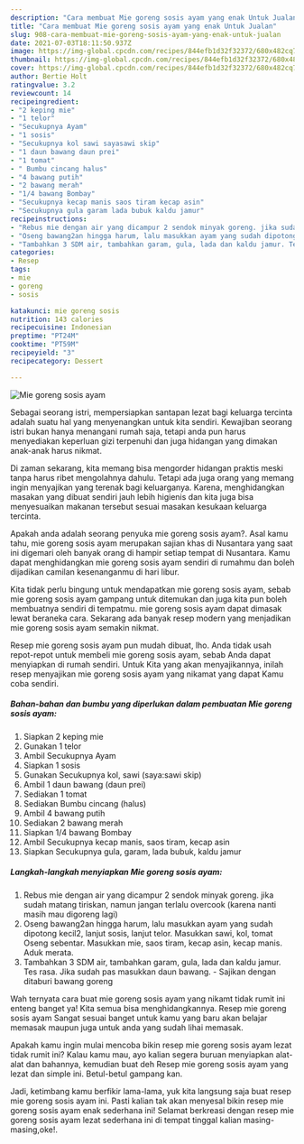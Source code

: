 ```yaml
---
description: "Cara membuat Mie goreng sosis ayam yang enak Untuk Jualan"
title: "Cara membuat Mie goreng sosis ayam yang enak Untuk Jualan"
slug: 908-cara-membuat-mie-goreng-sosis-ayam-yang-enak-untuk-jualan
date: 2021-07-03T18:11:50.937Z
image: https://img-global.cpcdn.com/recipes/844efb1d32f32372/680x482cq70/mie-goreng-sosis-ayam-foto-resep-utama.jpg
thumbnail: https://img-global.cpcdn.com/recipes/844efb1d32f32372/680x482cq70/mie-goreng-sosis-ayam-foto-resep-utama.jpg
cover: https://img-global.cpcdn.com/recipes/844efb1d32f32372/680x482cq70/mie-goreng-sosis-ayam-foto-resep-utama.jpg
author: Bertie Holt
ratingvalue: 3.2
reviewcount: 14
recipeingredient:
- "2 keping mie"
- "1 telor"
- "Secukupnya Ayam"
- "1 sosis"
- "Secukupnya kol sawi sayasawi skip"
- "1 daun bawang daun prei"
- "1 tomat"
- " Bumbu cincang halus"
- "4 bawang putih"
- "2 bawang merah"
- "1/4 bawang Bombay"
- "Secukupnya kecap manis saos tiram kecap asin"
- "Secukupnya gula garam lada bubuk kaldu jamur"
recipeinstructions:
- "Rebus mie dengan air yang dicampur 2 sendok minyak goreng. jika sudah matang tiriskan, namun jangan terlalu overcook (karena nanti masih mau digoreng lagi)"
- "Oseng bawang2an hingga harum, lalu masukkan ayam yang sudah dipotong kecil2, lanjut sosis, lanjut telor. Masukkan sawi, kol, tomat Oseng sebentar. Masukkan mie, saos tiram, kecap asin, kecap manis. Aduk merata."
- "Tambahkan 3 SDM air, tambahkan garam, gula, lada dan kaldu jamur. Tes rasa. Jika sudah pas masukkan daun bawang. Sajikan dengan ditaburi bawang goreng"
categories:
- Resep
tags:
- mie
- goreng
- sosis

katakunci: mie goreng sosis 
nutrition: 143 calories
recipecuisine: Indonesian
preptime: "PT24M"
cooktime: "PT59M"
recipeyield: "3"
recipecategory: Dessert

---
```



![Mie goreng sosis ayam](https://img-global.cpcdn.com/recipes/844efb1d32f32372/680x482cq70/mie-goreng-sosis-ayam-foto-resep-utama.jpg)

Sebagai seorang istri, mempersiapkan santapan lezat bagi keluarga tercinta adalah suatu hal yang menyenangkan untuk kita sendiri. Kewajiban seorang istri bukan hanya menangani rumah saja, tetapi anda pun harus menyediakan keperluan gizi terpenuhi dan juga hidangan yang dimakan anak-anak harus nikmat.

Di zaman  sekarang, kita memang bisa mengorder hidangan praktis meski tanpa harus ribet mengolahnya dahulu. Tetapi ada juga orang yang memang ingin menyajikan yang terenak bagi keluarganya. Karena, menghidangkan masakan yang dibuat sendiri jauh lebih higienis dan kita juga bisa menyesuaikan makanan tersebut sesuai masakan kesukaan keluarga tercinta. 



Apakah anda adalah seorang penyuka mie goreng sosis ayam?. Asal kamu tahu, mie goreng sosis ayam merupakan sajian khas di Nusantara yang saat ini digemari oleh banyak orang di hampir setiap tempat di Nusantara. Kamu dapat menghidangkan mie goreng sosis ayam sendiri di rumahmu dan boleh dijadikan camilan kesenanganmu di hari libur.

Kita tidak perlu bingung untuk mendapatkan mie goreng sosis ayam, sebab mie goreng sosis ayam gampang untuk ditemukan dan juga kita pun boleh membuatnya sendiri di tempatmu. mie goreng sosis ayam dapat dimasak lewat beraneka cara. Sekarang ada banyak resep modern yang menjadikan mie goreng sosis ayam semakin nikmat.

Resep mie goreng sosis ayam pun mudah dibuat, lho. Anda tidak usah repot-repot untuk membeli mie goreng sosis ayam, sebab Anda dapat menyiapkan di rumah sendiri. Untuk Kita yang akan menyajikannya, inilah resep menyajikan mie goreng sosis ayam yang nikamat yang dapat Kamu coba sendiri.

<!--inarticleads1-->

##### Bahan-bahan dan bumbu yang diperlukan dalam pembuatan Mie goreng sosis ayam:

1. Siapkan 2 keping mie
1. Gunakan 1 telor
1. Ambil Secukupnya Ayam
1. Siapkan 1 sosis
1. Gunakan Secukupnya kol, sawi (saya:sawi skip)
1. Ambil 1 daun bawang (daun prei)
1. Sediakan 1 tomat
1. Sediakan  Bumbu cincang (halus)
1. Ambil 4 bawang putih
1. Sediakan 2 bawang merah
1. Siapkan 1/4 bawang Bombay
1. Ambil Secukupnya kecap manis, saos tiram, kecap asin
1. Siapkan Secukupnya gula, garam, lada bubuk, kaldu jamur




<!--inarticleads2-->

##### Langkah-langkah menyiapkan Mie goreng sosis ayam:

1. Rebus mie dengan air yang dicampur 2 sendok minyak goreng. jika sudah matang tiriskan, namun jangan terlalu overcook (karena nanti masih mau digoreng lagi)
1. Oseng bawang2an hingga harum, lalu masukkan ayam yang sudah dipotong kecil2, lanjut sosis, lanjut telor. Masukkan sawi, kol, tomat Oseng sebentar. Masukkan mie, saos tiram, kecap asin, kecap manis. Aduk merata.
1. Tambahkan 3 SDM air, tambahkan garam, gula, lada dan kaldu jamur. Tes rasa. Jika sudah pas masukkan daun bawang. - Sajikan dengan ditaburi bawang goreng




Wah ternyata cara buat mie goreng sosis ayam yang nikamt tidak rumit ini enteng banget ya! Kita semua bisa menghidangkannya. Resep mie goreng sosis ayam Sangat sesuai banget untuk kamu yang baru akan belajar memasak maupun juga untuk anda yang sudah lihai memasak.

Apakah kamu ingin mulai mencoba bikin resep mie goreng sosis ayam lezat tidak rumit ini? Kalau kamu mau, ayo kalian segera buruan menyiapkan alat-alat dan bahannya, kemudian buat deh Resep mie goreng sosis ayam yang lezat dan simple ini. Betul-betul gampang kan. 

Jadi, ketimbang kamu berfikir lama-lama, yuk kita langsung saja buat resep mie goreng sosis ayam ini. Pasti kalian tak akan menyesal bikin resep mie goreng sosis ayam enak sederhana ini! Selamat berkreasi dengan resep mie goreng sosis ayam lezat sederhana ini di tempat tinggal kalian masing-masing,oke!.

